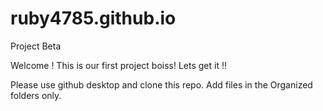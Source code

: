 # ruby4785.github.io
Project Beta

Welcome !
This is our first project boiss! Lets get it !!

Please use github desktop and clone this repo. 
Add files in the Organized folders only.
